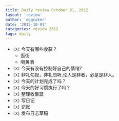 ```yaml
---
title: Daily review October 01, 2012 
layout: 'review'
author: 'eggcaker'
date: '2012-10-01'
categories: review 2012
tags: daily
---
```



  * `[X]` 今天有哪些收获？ 
    * 逛街 
    * 喝黄酒 
  * `[X]` 今天有没有控制好自己的情绪? 
  * `[X]` 非礼勿视，非礼勿听,论人是非者，必是是非人。 
  * `[X]` 今天的计划完成了吗？ 
  * `[X]` 今天的好习惯执行了吗？ 
  * `[X]` 整理收集篮 
  * `[X]` 写日记 
  * `[X]` 记账 
  * `[X]` 发布日志草稿 

